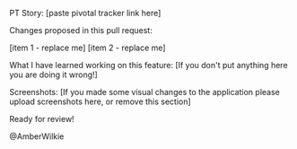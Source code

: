 PT Story: [paste pivotal tracker link here]

Changes proposed in this pull request:

[item 1 - replace me] [item 2 - replace me]

What I have learned working on this feature: [If you don't put anything here you are doing it wrong!]

Screenshots: [If you made some visual changes to the application please upload screenshots here, or remove this section]

Ready for review!

@AmberWilkie
